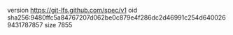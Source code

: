 version https://git-lfs.github.com/spec/v1
oid sha256:9480ffc5a84767207d062be0c879e4f286dc2d46991c254d6400269431787857
size 7855
